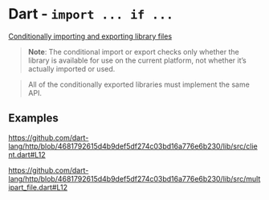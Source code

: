 # Dart - `import ... if ...`

[Conditionally importing and exporting library files](https://dart.dev/guides/libraries/create-library-packages#conditionally-importing-and-exporting-library-files)

> **Note**: The conditional import or export checks only whether the library is available for use on the current platform, not whether it’s actually imported or used.

> All of the conditionally exported libraries must implement the same API.

## Examples

<https://github.com/dart-lang/http/blob/4681792615d4b9def5df274c03bd16a776e6b230/lib/src/client.dart#L12>

<https://github.com/dart-lang/http/blob/4681792615d4b9def5df274c03bd16a776e6b230/lib/src/multipart_file.dart#L12>
